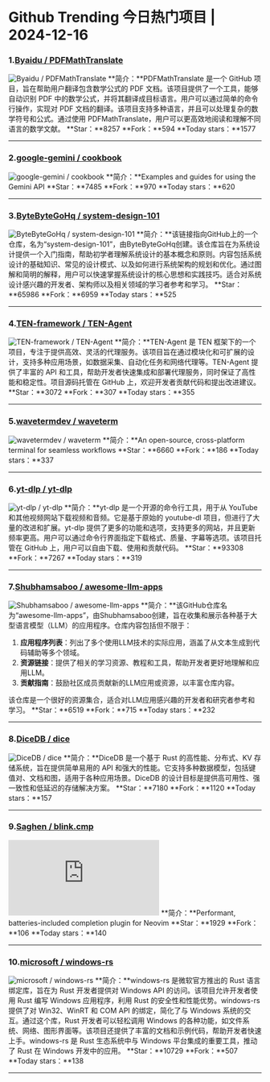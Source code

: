 # Github Trending 今日热门项目 | 2024-12-16
### 1.[Byaidu / PDFMathTranslate](https://github.com/Byaidu/PDFMathTranslate)

![Byaidu / PDFMathTranslate](https://repository-images.githubusercontent.com/853189791/963df51a-2bb2-4982-9c22-7f26dfc0aae4)
**简介：**PDFMathTranslate 是一个 GitHub 项目，旨在帮助用户翻译包含数学公式的 PDF 文档。该项目提供了一个工具，能够自动识别 PDF 中的数学公式，并将其翻译成目标语言。用户可以通过简单的命令行操作，实现对 PDF 文档的翻译。该项目支持多种语言，并且可以处理复杂的数学符号和公式。通过使用 PDFMathTranslate，用户可以更高效地阅读和理解不同语言的数学文献。
**Star：**8257
**Fork：**594
**Today stars：**1577

---

### 2.[google-gemini / cookbook](https://github.com/google-gemini/cookbook)

![google-gemini / cookbook](https://repository-images.githubusercontent.com/771670025/b04edf68-7ee0-413a-9d91-3598083721dc)
**简介：**Examples and guides for using the Gemini API
**Star：**7485
**Fork：**970
**Today stars：**620

---

### 3.[ByteByteGoHq / system-design-101](https://github.com/ByteByteGoHq/system-design-101)

![ByteByteGoHq / system-design-101](https://opengraph.githubassets.com/102f5832bcd9b12635014371c90e113f13cedaeff7b16835e93ed21eb6c80cf0/ByteByteGoHq/system-design-101)
**简介：**该链接指向GitHub上的一个仓库，名为“system-design-101”，由ByteByteGoHq创建。该仓库旨在为系统设计提供一个入门指南，帮助初学者理解系统设计的基本概念和原则。内容包括系统设计的基础知识、常见的设计模式、以及如何进行系统架构的规划和优化。通过图解和简明的解释，用户可以快速掌握系统设计的核心思想和实践技巧。适合对系统设计感兴趣的开发者、架构师以及相关领域的学习者参考和学习。
**Star：**65986
**Fork：**6959
**Today stars：**525

---

### 4.[TEN-framework / TEN-Agent](https://github.com/TEN-framework/TEN-Agent)

![TEN-framework / TEN-Agent](https://opengraph.githubassets.com/5a17f2231284c3507eb2482ffd34dd83029ceb61ea4c18fb843a1eb5a942ff0c/TEN-framework/TEN-Agent)
**简介：**TEN-Agent 是 TEN 框架下的一个项目，专注于提供高效、灵活的代理服务。该项目旨在通过模块化和可扩展的设计，支持多种应用场景，如数据采集、自动化任务和网络代理等。TEN-Agent 提供了丰富的 API 和工具，帮助开发者快速集成和部署代理服务，同时保证了高性能和稳定性。项目源码托管在 GitHub 上，欢迎开发者贡献代码和提出改进建议。
**Star：**3072
**Fork：**307
**Today stars：**355

---

### 5.[wavetermdev / waveterm](https://github.com/wavetermdev/waveterm)

![wavetermdev / waveterm](https://opengraph.githubassets.com/e71be32f7eff22b760b0a9db4fe93a825d39718a3f479f6b94318ea1286bf66c/wavetermdev/waveterm)
**简介：**An open-source, cross-platform terminal for seamless workflows
**Star：**6660
**Fork：**186
**Today stars：**337

---

### 6.[yt-dlp / yt-dlp](https://github.com/yt-dlp/yt-dlp)

![yt-dlp / yt-dlp](https://repository-images.githubusercontent.com/307260205/b6a8d716-9c7b-40ec-bc44-6422d8b741a0)
**简介：**yt-dlp 是一个开源的命令行工具，用于从 YouTube 和其他视频网站下载视频和音频。它是基于原始的 youtube-dl 项目，但进行了大量的改进和扩展。yt-dlp 提供了更多的功能和选项，支持更多的网站，并且更新频率更高。用户可以通过命令行界面指定下载格式、质量、字幕等选项。该项目托管在 GitHub 上，用户可以自由下载、使用和贡献代码。
**Star：**93308
**Fork：**7267
**Today stars：**319

---

### 7.[Shubhamsaboo / awesome-llm-apps](https://github.com/Shubhamsaboo/awesome-llm-apps)

![Shubhamsaboo / awesome-llm-apps](https://opengraph.githubassets.com/3b49569a3bff05335d4c8d0a278365b663d242887dd43b6a36f49ec4678a9f21/Shubhamsaboo/awesome-llm-apps)
**简介：**该GitHub仓库名为“awesome-llm-apps”，由Shubhamsaboo创建，旨在收集和展示各种基于大型语言模型（LLM）的应用程序。仓库内容包括但不限于：

1. **应用程序列表**：列出了多个使用LLM技术的实际应用，涵盖了从文本生成到代码辅助等多个领域。
2. **资源链接**：提供了相关的学习资源、教程和工具，帮助开发者更好地理解和应用LLM。
3. **贡献指南**：鼓励社区成员贡献新的LLM应用或资源，以丰富仓库内容。

该仓库是一个很好的资源集合，适合对LLM应用感兴趣的开发者和研究者参考和学习。
**Star：**6519
**Fork：**715
**Today stars：**232

---

### 8.[DiceDB / dice](https://github.com/DiceDB/dice)

![DiceDB / dice](https://opengraph.githubassets.com/1f891c2cc9133bffdedb493a946321942ea27a045fa9894054dc9d7eea5a3593/DiceDB/dice)
**简介：**DiceDB 是一个基于 Rust 的高性能、分布式、KV 存储系统，旨在提供简单易用的 API 和强大的性能。它支持多种数据模型，包括键值对、文档和图，适用于各种应用场景。DiceDB 的设计目标是提供高可用性、强一致性和低延迟的存储解决方案。
**Star：**7180
**Fork：**1120
**Today stars：**157

---

### 9.[Saghen / blink.cmp](https://github.com/Saghen/blink.cmp)

![Saghen / blink.cmp](https://opengraph.githubassets.com/c787e1af1987f4060b6087131986bc4dfdd99535387ccc8baefa13e6515eb68a/Saghen/blink.cmp)
**简介：**Performant, batteries-included completion plugin for Neovim
**Star：**1929
**Fork：**106
**Today stars：**140

---

### 10.[microsoft / windows-rs](https://github.com/microsoft/windows-rs)

![microsoft / windows-rs](https://opengraph.githubassets.com/61e906563e4b75061915bf140d46a1403cd506628cb017be12eefb4aae85a119/microsoft/windows-rs)
**简介：**windows-rs 是微软官方推出的 Rust 语言绑定库，旨在为 Rust 开发者提供对 Windows API 的访问。该项目允许开发者使用 Rust 编写 Windows 应用程序，利用 Rust 的安全性和性能优势。windows-rs 提供了对 Win32、WinRT 和 COM API 的绑定，简化了与 Windows 系统的交互。通过这个库，Rust 开发者可以轻松调用 Windows 的各种功能，如文件系统、网络、图形界面等。该项目还提供了丰富的文档和示例代码，帮助开发者快速上手。windows-rs 是 Rust 生态系统中与 Windows 平台集成的重要工具，推动了 Rust 在 Windows 开发中的应用。
**Star：**10729
**Fork：**507
**Today stars：**138

---

